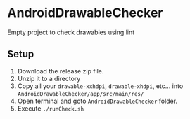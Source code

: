 # AndroidDrawableChecker
Empty project to check drawables using lint


## Setup

1. Download the release zip file.
2. Unzip it to a directory
3. Copy all your `drawable-xxhdpi`, `drawable-xhdpi`, etc... into `AndroidDrawableChecker/app/src/main/res/`
4. Open terminal and goto `AndroidDrawableChecker` folder.
5. Execute `./runCheck.sh`
